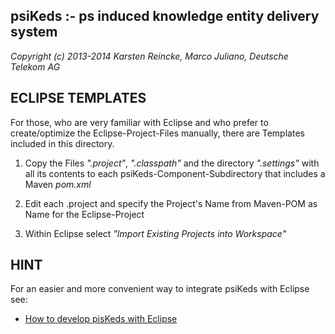 psiKeds :- ps induced knowledge entity delivery system
------------------------------------------------------

*Copyright (c) 2013-2014 Karsten Reincke, Marco Juliano, Deutsche Telekom AG*

ECLIPSE TEMPLATES
-----------------
For those, who are very familiar with Eclipse and who prefer to create/optimize
the Eclipse-Project-Files manually, there are Templates included in this
directory.

1. Copy the Files *".project"*, *".classpath"* and the directory *".settings"* with
   all its contents to each psiKeds-Component-Subdirectory that includes a
   Maven *pom.xml*

2. Edit each .project and specify the Project's Name from Maven-POM as Name
   for the Eclipse-Project

3. Within Eclipse select *"Import Existing Projects into Workspace"*

HINT
----
For an easier and more convenient way to integrate psiKeds with Eclipse see:
- [How to develop pisKeds with Eclipse](../doc/HowtoDevelopPiskedsWithEclipse.md)
